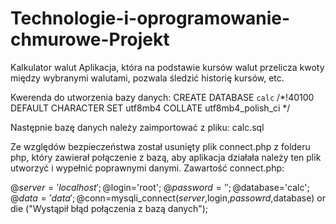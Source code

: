 # Technologie-i-oprogramowanie-chmurowe-Projekt
Kalkulator walut Aplikacja, która na podstawie kursów walut przelicza kwoty między wybranymi walutami, pozwala śledzić historię kursów, etc.

Kwerenda do utworzenia bazy danych:
CREATE DATABASE `calc` /*!40100 DEFAULT CHARACTER SET utf8mb4 COLLATE utf8mb4_polish_ci */

Następnie bazę danych należy zaimportować z pliku: calc.sql

Ze względów bezpieczeństwa został usunięty plik connect.php z folderu php, który zawierał połączenie z bazą, aby aplikacja działała należy ten plik utworzyć i wypełnić poprawnymi danymi.
Zawartość connect.php:


@$server='localhost';
@$login='root'; 
@$password='';
@$database='calc';
@$data='data';
@$conn=mysqli_connect($server,$login,$passowrd,$database) or die ("Wystąpił błąd połączenia z bazą danych");

